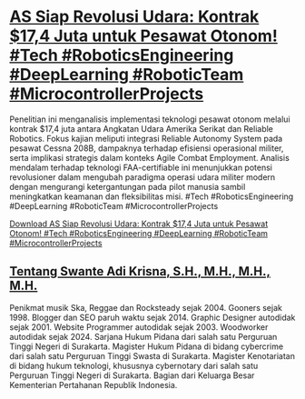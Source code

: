 # [AS Siap Revolusi Udara: Kontrak $17,4 Juta untuk Pesawat Otonom! #Tech #RoboticsEngineering #DeepLearning #RoboticTeam #MicrocontrollerProjects](https://swanteadikrisna.com/robot/website/2/as-siap-revolusi-udara-kontrak-dollar174-juta-untuk-pesawat-otonom/)

Penelitian ini menganalisis implementasi teknologi pesawat otonom melalui kontrak $17,4 juta antara Angkatan Udara Amerika Serikat dan Reliable Robotics. Fokus kajian meliputi integrasi Reliable Autonomy System pada pesawat Cessna 208B, dampaknya terhadap efisiensi operasional militer, serta implikasi strategis dalam konteks Agile Combat Employment. Analisis mendalam terhadap teknologi FAA-certifiable ini menunjukkan potensi revolusioner dalam mengubah paradigma operasi udara militer modern dengan mengurangi ketergantungan pada pilot manusia sambil meningkatkan keamanan dan fleksibilitas misi. #Tech #RoboticsEngineering #DeepLearning #RoboticTeam #MicrocontrollerProjects 

[Download AS Siap Revolusi Udara: Kontrak $17,4 Juta untuk Pesawat Otonom! #Tech #RoboticsEngineering #DeepLearning #RoboticTeam #MicrocontrollerProjects](https://swanteadikrisna.com/robot/website/2/as-siap-revolusi-udara-kontrak-dollar174-juta-untuk-pesawat-otonom/)


## [Tentang Swante Adi Krisna, S.H., M.H., M.H., M.H.](https://swanteadikrisna.com/)

Penikmat musik Ska, Reggae dan Rocksteady sejak 2004. Gooners sejak 1998. Blogger dan SEO paruh waktu sejak 2014. Graphic Designer autodidak sejak 2001. Website Programmer autodidak sejak 2003. Woodworker autodidak sejak 2024. Sarjana Hukum Pidana dari salah satu Perguruan Tinggi Negeri di Surakarta. Magister Hukum Pidana di bidang cybercrime dari salah satu Perguruan Tinggi Swasta di Surakarta. Magister Kenotariatan di bidang hukum teknologi, khususnya cybernotary dari salah satu Perguruan Tinggi Negeri di Surakarta. Bagian dari Keluarga Besar Kementerian Pertahanan Republik Indonesia.